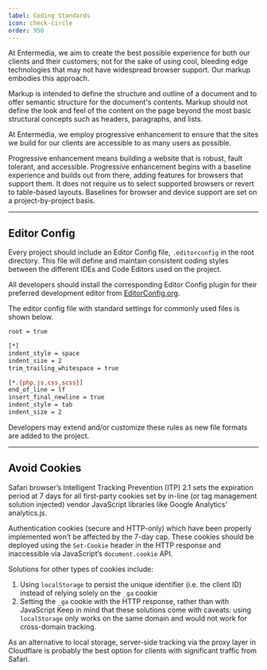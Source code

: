 ```yaml
---
label: Coding Standards
icon: check-circle
order: 950
---
```


At Entermedia, we aim to create the best possible experience for both our clients and their customers; not for the sake of using cool, bleeding edge technologies that may not have widespread browser support. Our markup embodies this approach.

Markup is intended to define the structure and outline of a document and to offer semantic structure for the document's contents. Markup should not define the look and feel of the content on the page beyond the most basic structural concepts such as headers, paragraphs, and lists.

At Entermedia, we employ progressive enhancement to ensure that the sites we build for our clients are accessible to as many users as possible.

Progressive enhancement means building a website that is robust, fault tolerant, and accessible. Progressive enhancement begins with a baseline experience and builds out from there, adding features for browsers that support them. It does not require us to select supported browsers or revert to table-based layouts. Baselines for browser and device support are set on a project-by-project basis.

---

## Editor Config

Every project should include an Editor Config file, `.editorconfig` in the root directory. This file will define and maintain consistent coding styles between the different IDEs and Code Editors used on the project.

All developers should install the corresponding Editor Config plugin for their preferred development editor from [EditorConfig.org](http://editorconfig.org/#download).

The editor config file with standard settings for commonly used files is shown below.

```bash
root = true

[*]
indent_style = space
indent_size = 2
trim_trailing_whitespace = true

[*.{php,js,css,scss}]
end_of_line = lf
insert_final_newline = true
indent_style = tab
indent_size = 2
```

Developers may extend and/or customize these rules as new file formats are added to the project.

---

## Avoid Cookies

Safari browser’s Intelligent Tracking Prevention (ITP) 2.1 sets the expiration period at 7 days for all first-party cookies set by in-line (or tag management solution injected) vendor JavaScript libraries like Google Analytics’ analytics.js.

Authentication cookies (secure and HTTP-only) which have been properly implemented won’t be affected by the 7-day cap. These cookies should be deployed using the `Set-Cookie` header in the HTTP response and inaccessible via JavaScript’s `document.cookie` API.

Solutions for other types of cookies include:

1. Using `localStorage` to persist the unique identifier (i.e. the client ID) instead of relying solely on the `_ga` cookie
2. Setting the `_ga` cookie with the HTTP response, rather than with JavaScript Keep in mind that these solutions come with caveats: using `localStorage` only works on the same domain and would not work for cross-domain tracking.

As an alternative to local storage, server-side tracking via the proxy layer in Cloudflare is probably the best option for clients with significant traffic from Safari.
